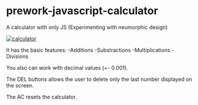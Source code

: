 # prework-javascript-calculator

A calculator with only JS (Experimenting with neumorphic design)

<a href="https://luismiguelfeijoo.github.io/prework-javascript-calculator/index.html"><img src="https://i.imgur.com/MiuexKj.png" alt="calculator" /></a>

It has the basic features:
  -Additions
  -Substractions
  -Multiplications
  -Divisions
  
You also can work with decimal values (+- 0.001).

The DEL buttons allows the user to delete only the last number displayed on the screen.

The AC resets the calculator.

